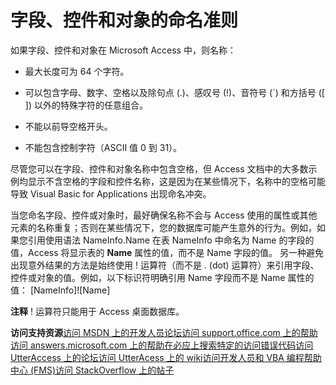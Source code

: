 
# 字段、控件和对象的命名准则

如果字段、控件和对象在 Microsoft Access 中，则名称：


- 最大长度可为 64 个字符。
    
- 可以包含字母、数字、空格以及除句点 (.)、感叹号 (!)、音符号 (`) 和方括号 ([ ]) 以外的特殊字符的任意组合。
    
- 不能以前导空格开头。
    
- 不能包含控制字符（ASCII 值 0 到 31）。
    

尽管您可以在字段、控件和对象名称中包含空格，但 Access 文档中的大多数示例均显示不含空格的字段和控件名称，这是因为在某些情况下，名称中的空格可能导致 Visual Basic for Applications 出现命名冲突。

当您命名字段、控件或对象时，最好确保名称不会与 Access 使用的属性或其他元素的名称重复；否则在某些情况下，您的数据库可能产生意外的行为。例如，如果您引用使用语法 NameInfo.Name 在表 NameInfo 中命名为 Name 的字段的值，Access 将显示表的  **Name** 属性的值，而不是 Name 字段的值。
另一种避免出现意外结果的方法是始终使用 ! 运算符（而不是 . (dot) 运算符）来引用字段、控件或对象的值。例如，以下标识符明确引用 Name 字段而不是 Name 属性的值：
[NameInfo]![Name]

 **注释**  ! 运算符只能用于 Access 桌面数据库。

 **访问支持资源**[访问 MSDN 上的开发人员论坛](https://social.msdn.microsoft.com/Forums/office/zh-cn/home?forum=accessdev)[访问 support.office.com 上的帮助](https://support.office.com/search/results?query=Access)[访问 answers.microsoft.com 上的帮助](http://answers.microsoft.com/zh-cn/office/forum/access?page=1&amp;tab=question&amp;status=all&amp;auth=1)[在必应上搜索特定的访问错误代码](http://www.bing.com/)[访问 UtterAccess 上的论坛](http://www.utteraccess.com/forum/index.php?act=idx)[访问 UtterAcess 上的 wiki](http://www.utteraccess.com/forum/index.php?act=idx)[访问开发人员和 VBA 编程帮助中心 (FMS)](http://www.fmsinc.com/MicrosoftAccess/developer/)[访问 StackOverflow 上的帖子](http://stackoverflow.com/questions/tagged/ms-access)
